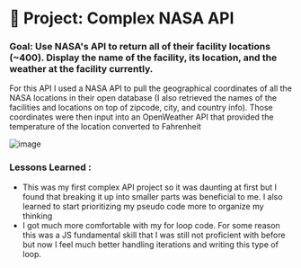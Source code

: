 # 🚀 Project: Complex NASA API

### Goal: Use NASA's API to return all of their facility locations (~400). Display the name of the facility, its location, and the weather at the facility currently. 

For this API I used a NASA API to pull the geographical coordinates of all the NASA locations in their open database (I also retrieved the names of the facilities and locations on top of zipcode, city, and country info). Those coordinates were then input into an OpenWeather API that provided the temperature of the location converted to Fahrenheit

![image](https://github.com/fjh321/Complex-NASA-API-FJH/assets/64885403/802cb8b5-0e9f-4b69-a3d4-b7611f6902c2)

### Lessons Learned :

- This was my first complex API project so it was daunting at first but I found that breaking it up into smaller parts was beneficial to me. I also learned to start prioritizing my pseudo code more to organize my thinking
- I got much more comfortable with my for loop code. For some reason this was a JS fundamental skill that I was still not proficient with before but now I feel much better handling iterations and writing this type of loop. 
